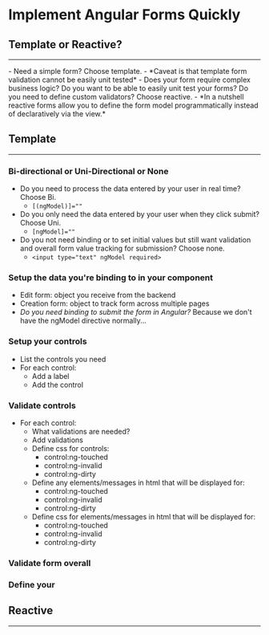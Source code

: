 # Implement Angular Forms Quickly

## Template or Reactive?
<hr>
- Need a simple form? Choose template.
  - *Caveat is that template form validation cannot be easily unit tested*
- Does your form require complex business logic? Do you want to be able to easily unit test your forms? Do you need to define custom validators? Choose reactive.
- *In a nutshell reactive forms allow you to define the form model programmatically instead of declaratively via the view.*

## Template
<hr>

### Bi-directional or Uni-Directional or None
- Do you need to process the data entered by your user in real time? Choose Bi.
  - `[(ngModel)]=""`
- Do you only need the data entered by your user when they click submit? Choose Uni.
  - `[ngModel]=""`
- Do you not need binding or to set initial values but still want validation and overall form value tracking for submission? Choose none.
  - `<input type="text" ngModel required>`

### Setup the data you're binding to in your component
- Edit form: object you receive from the backend
- Creation form: object to track form across multiple pages
- *Do you need binding to submit the form in Angular?* Because we don't have the ngModel directive normally...

### Setup your controls
- List the controls you need
- For each control:
  - Add a label
  - Add the control

### Validate controls
- For each control:
  - What validations are needed?
  - Add validations
  - Define css for controls:
    - control:ng-touched
    - control:ng-invalid
    - control:ng-dirty
  - Define any elements/messages in html that will be displayed for:
    - control:ng-touched
    - control:ng-invalid
    - control:ng-dirty
  - Define css for elements/messages in html that will be displayed for:
    - control:ng-touched
    - control:ng-invalid
    - control:ng-dirty

### Validate form overall

### Define your

## Reactive
<hr>

